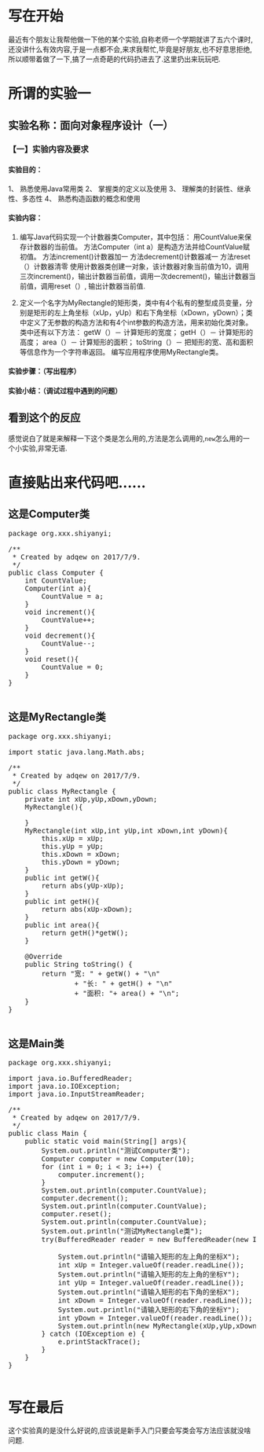 # 写在开始
最近有个朋友让我帮他做一下他的某个实验,自称老师一个学期就讲了五六个课时,还没讲什么有效内容,于是一点都不会,来求我帮忙,毕竟是好朋友,也不好意思拒绝,所以顺带着做了一下,搞了一点奇葩的代码扔进去了.这里扔出来玩玩吧.
# 所谓的实验一
## 实验名称：面向对象程序设计（一）

### 【一】实验内容及要求
#### 实验目的：
1、	熟悉使用Java常用类
2、	掌握类的定义以及使用
3、	理解类的封装性、继承性、多态性
4、	熟悉构造函数的概念和使用
#### 实验内容：
1.	编写Java代码实现一个计数器类Computer，其中包括：
用CountValue来保存计数器的当前值。
方法Computer（int a）是构造方法并给CountValue赋初值。
方法increment()计数器加一
方法decrement()计数器减一
方法reset（）计数器清零
使用计数器类创建一对象，该计数器对象当前值为10，调用三次increment()，输出计数器当前值，调用一次decrement()，输出计数器当前值，调用reset（）, 输出计数器当前值.

2. 定义一个名字为MyRectangle的矩形类，类中有4个私有的整型成员变量，分别是矩形的左上角坐标（xUp，yUp）和右下角坐标（xDown，yDown）；类中定义了无参数的构造方法和有4个int参数的构造方法，用来初始化类对象。类中还有以下方法：
getW（）－ 计算矩形的宽度；
getH（）－ 计算矩形的高度；
area（）－ 计算矩形的面积；
toString（）－ 把矩形的宽、高和面积等信息作为一个字符串返回。
编写应用程序使用MyRectangle类。

#### 实验步骤：（写出程序）
#### 实验小结：（调试过程中遇到的问题）
## 看到这个的反应
感觉说白了就是来解释一下这个类是怎么用的,方法是怎么调用的,`new`怎么用的一个小实验,非常无语.

# 直接贴出来代码吧......
## 这是Computer类
<pre class="lang:java decode:true " >
package org.xxx.shiyanyi;

/**
 * Created by adqew on 2017/7/9.
 */
public class Computer {
    int CountValue;
    Computer(int a){
        CountValue = a;
    }
    void increment(){
        CountValue++;
    }
    void decrement(){
        CountValue--;
    }
    void reset(){
        CountValue = 0;
    }
}

</pre>

## 这是MyRectangle类

<pre class="lang:java decode:true " >
package org.xxx.shiyanyi;

import static java.lang.Math.abs;

/**
 * Created by adqew on 2017/7/9.
 */
public class MyRectangle {
    private int xUp,yUp,xDown,yDown;
    MyRectangle(){

    }
    MyRectangle(int xUp,int yUp,int xDown,int yDown){
        this.xUp = xUp;
        this.yUp = yUp;
        this.xDown = xDown;
        this.yDown = yDown;
    }
    public int getW(){
        return abs(yUp-xUp);
    }
    public int getH(){
        return abs(xUp-xDown);
    }
    public int area(){
        return getH()*getW();
    }

    @Override
    public String toString() {
        return "宽: " + getW() + "\n"
                + "长: " + getH() + "\n"
                + "面积: "+ area() + "\n";
    }
}

</pre>

## 这是Main类
<pre class="lang:java decode:true " >
package org.xxx.shiyanyi;

import java.io.BufferedReader;
import java.io.IOException;
import java.io.InputStreamReader;

/**
 * Created by adqew on 2017/7/9.
 */
public class Main {
    public static void main(String[] args){
        System.out.println("测试Computer类");
        Computer computer = new Computer(10);
        for (int i = 0; i < 3; i++) {
            computer.increment();
        }
        System.out.println(computer.CountValue);
        computer.decrement();
        System.out.println(computer.CountValue);
        computer.reset();
        System.out.println(computer.CountValue);
        System.out.println("测试MyRectangle类");
        try(BufferedReader reader = new BufferedReader(new InputStreamReader(System.in))) {

            System.out.println("请输入矩形的左上角的坐标X");
            int xUp = Integer.valueOf(reader.readLine());
            System.out.println("请输入矩形的左上角的坐标Y");
            int yUp = Integer.valueOf(reader.readLine());
            System.out.println("请输入矩形的右下角的坐标X");
            int xDown = Integer.valueOf(reader.readLine());
            System.out.println("请输入矩形的右下角的坐标Y");
            int yDown = Integer.valueOf(reader.readLine());
            System.out.println(new MyRectangle(xUp,yUp,xDown,yDown).toString());
        } catch (IOException e) {
            e.printStackTrace();
        }
    }
}

</pre>

# 写在最后
这个实验真的是没什么好说的,应该说是新手入门只要会写类会写方法应该就没啥问题.
